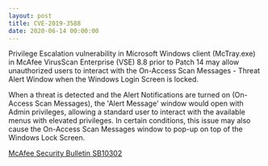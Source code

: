 ```yaml
---
layout: post
title: CVE-2019-3588
date: 2020-06-14 00:00:00
---
```


Privilege Escalation vulnerability in Microsoft Windows client (McTray.exe) in McAfee VirusScan Enterprise (VSE) 8.8 prior to Patch 14 may allow unauthorized users to interact with the On-Access Scan Messages - Threat Alert Window when the Windows Login Screen is locked.

When a threat is detected and the Alert Notifications are turned on (On-Access Scan Messages), the 'Alert Message' window would open with Admin privileges, allowing a standard user to interact with the available menus with elevated privileges. In certain conditions, this issue may also cause the On-Access Scan Messages window to pop-up on top of the Windows Lock Screen.

[McAfee Security Bulletin SB10302](https://kc.mcafee.com/corporate/index?page=content&id=SB10302)
